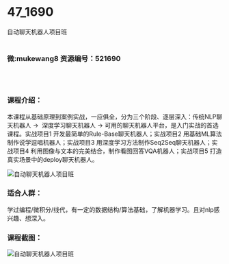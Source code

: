 # 47_1690
自动聊天机器人项目班
<br/></br>
<h3>微:mukewang8 资源编号：521690</h3>
<br/></br>
<h3>课程介绍：</h3>
<p>本课程从基础原理到案例实战，一应俱全，分为三个阶段、逐层深入：传统NLP聊天机器人 → &nbsp;深度学习聊天机器人 → 可用的聊天机器人平台，是入门实战的首选课程。实战项目1 开发最简单的Rule-Base聊天机器人；实战项目2 用基础ML算法制作说学逗唱机器人；实战项目3 用深度学习方法制作Seq2Seq聊天机器人；实战项目4 利用图像与文本的完美结合，制作看图回答VQA机器人；实战项目5 打造真实场景中的deploy聊天机器人。</p>
<p><img src="https://www.ko996.com/wp-content/uploads/img/2018/03/2-204-300x217.png" alt="自动聊天机器人项目班"></p>
<h3>适合人群：</h3>
<p>学过编程/微积分/线代，有一定的<a target="_blank" rel="noopener">数据结构/算法</a>基础，了解<a target="_blank" rel="noopener">机器学习</a>。且对nlp感兴趣、想深入。</p>
<div class="info-desc">
<h3>课程截图：</h3>
<p><img src="https://www.ko996.com/wp-content/uploads/img/2018/03/3-208.png" alt="自动聊天机器人项目班"></p>


			
</div>
